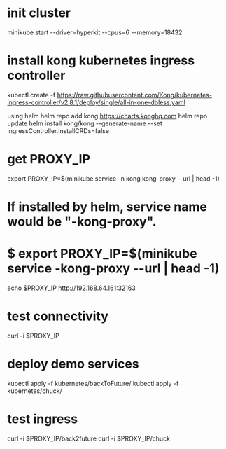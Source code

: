 # init cluster
minikube start --driver=hyperkit --cpus=6 --memory=18432

# install kong kubernetes ingress controller
kubectl create -f https://raw.githubusercontent.com/Kong/kubernetes-ingress-controller/v2.8.1/deploy/single/all-in-one-dbless.yaml

using helm
helm repo add kong https://charts.konghq.com
helm repo update
helm install kong/kong --generate-name --set ingressController.installCRDs=false

# get PROXY_IP
export PROXY_IP=$(minikube service -n kong kong-proxy --url | head -1)
# If installed by helm, service name would be "<release-name>-kong-proxy".
# $ export PROXY_IP=$(minikube service <release-name>-kong-proxy --url | head -1)
echo $PROXY_IP
http://192.168.64.161:32163

# test connectivity
curl -i $PROXY_IP

# deploy demo services
kubectl apply -f kubernetes/backToFuture/
kubectl apply -f kubernetes/chuck/

# test ingress
curl -i $PROXY_IP/back2future 
curl -i $PROXY_IP/chuck

